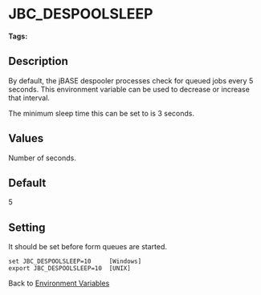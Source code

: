 # JBC_DESPOOLSLEEP

<PageHeader />

**Tags:**
<badge text='environment variable' vertical='middle' />
<badge text='spooler' vertical='middle' />
<badge text='despool' vertical='middle' />

## Description

By default, the jBASE despooler processes check for queued jobs every 5 seconds. This environment variable can be used to decrease or increase that interval.

The minimum sleep time this can be set to is 3 seconds.

## Values

Number of seconds.

## Default

5

## Setting

It should be set before form queues are started.

```
set JBC_DESPOOLSLEEP=10     [Windows]
export JBC_DESPOOLSLEEP=10  [UNIX]
```

Back to [Environment Variables](./../README.md)
